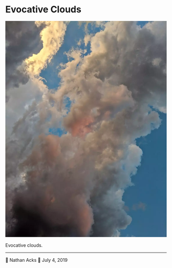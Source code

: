 # Evocative Clouds

![Storm clouds catch the setting Sun](assets/4208fe42e73f089c5d80645d1144f95b.webp)

Evocative clouds.

- - - -

👤 Nathan Acks
📅 July 4, 2019
